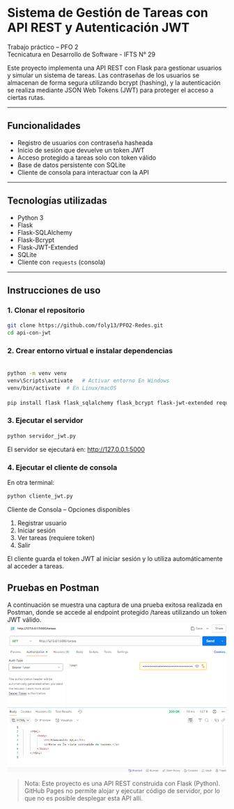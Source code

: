 #  Sistema de Gestión de Tareas con API REST y Autenticación JWT

Trabajo práctico – PFO 2  
Tecnicatura en Desarrollo de Software - IFTS N° 29

Este proyecto implementa una API REST con Flask para gestionar usuarios y simular un sistema de tareas. Las contraseñas de los usuarios se almacenan de forma segura utilizando bcrypt (hashing), y la autenticación se realiza mediante JSON Web Tokens (JWT) para proteger el acceso a ciertas rutas.

---

##  Funcionalidades

- Registro de usuarios con contraseña hasheada
- Inicio de sesión que devuelve un token JWT
- Acceso protegido a tareas solo con token válido
- Base de datos persistente con SQLite
- Cliente de consola para interactuar con la API

---

## Tecnologías utilizadas

- Python 3
- Flask
- Flask-SQLAlchemy
- Flask-Bcrypt
- Flask-JWT-Extended
- SQLite
- Cliente con `requests` (consola)

---

## Instrucciones de uso

### 1. Clonar el repositorio

```bash
git clone https://github.com/foly13/PFO2-Redes.git
cd api-con-jwt
```

### 2. Crear entorno virtual e instalar dependencias

```bash

python -m venv venv
venv\Scripts\activate   # Activar entorno En Windows
venv/bin/activate  # En Linux/macOS

pip install flask flask_sqlalchemy flask_bcrypt flask-jwt-extended requests

```

### 3. Ejecutar el servidor
```bash
python servidor_jwt.py
```

El servidor se ejecutará en:
http://127.0.0.1:5000

### 4. Ejecutar el cliente de consola
En otra terminal:
```bash
python cliente_jwt.py
```

Cliente de Consola – Opciones disponibles
1. Registrar usuario
2. Iniciar sesión
3. Ver tareas (requiere token)
0. Salir

El cliente guarda el token JWT al iniciar sesión y lo utiliza automáticamente al acceder a tareas.

## Pruebas en Postman
A continuación se muestra una captura de una prueba exitosa realizada en Postman, donde se accede al endpoint protegido /tareas utilizando un token JWT válido.
![Prueba con JWT en Postman](postman.png)

> Nota: Este proyecto es una API REST construida con Flask (Python). GitHub Pages no permite alojar y ejecutar código de servidor, por lo que no es posible desplegar esta API allí.

